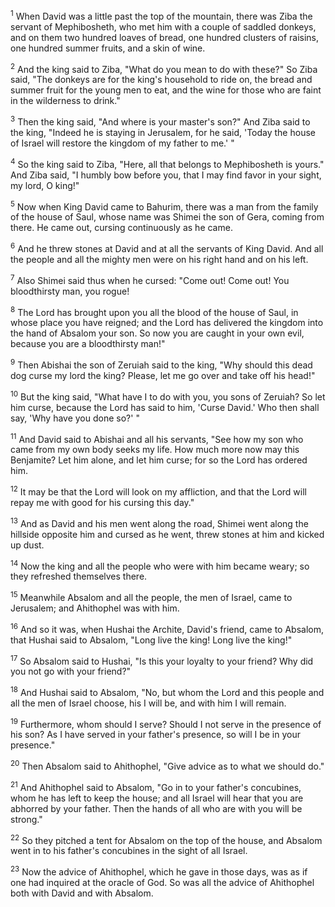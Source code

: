 <sup>1</sup> 
When David was a little past the top of the mountain, there was Ziba the servant of Mephibosheth, who met him with a couple of saddled donkeys, and on them two hundred loaves of bread, one hundred clusters of raisins, one hundred summer fruits, and a skin of wine. 

<sup>2</sup> 
And the king said to Ziba, "What do you mean to do with these?" So Ziba said, "The donkeys are for the king's household to ride on, the bread and summer fruit for the young men to eat, and the wine for those who are faint in the wilderness to drink." 

<sup>3</sup> 
Then the king said, "And where is your master's son?" And Ziba said to the king, "Indeed he is staying in Jerusalem, for he said, 'Today the house of Israel will restore the kingdom of my father to me.' " 

<sup>4</sup> 
So the king said to Ziba, "Here, all that belongs to Mephibosheth is yours." And Ziba said, "I humbly bow before you, that I may find favor in your sight, my lord, O king!" 

<sup>5</sup> 
Now when King David came to Bahurim, there was a man from the family of the house of Saul, whose name was Shimei the son of Gera, coming from there. He came out, cursing continuously as he came. 

<sup>6</sup> 
And he threw stones at David and at all the servants of King David. And all the people and all the mighty men were on his right hand and on his left. 

<sup>7</sup> 
Also Shimei said thus when he cursed: "Come out! Come out! You bloodthirsty man, you rogue! 

<sup>8</sup> 
The Lord has brought upon you all the blood of the house of Saul, in whose place you have reigned; and the Lord has delivered the kingdom into the hand of Absalom your son. So now you are caught in your own evil, because you are a bloodthirsty man!" 

<sup>9</sup> 
Then Abishai the son of Zeruiah said to the king, "Why should this dead dog curse my lord the king? Please, let me go over and take off his head!" 

<sup>10</sup> 
But the king said, "What have I to do with you, you sons of Zeruiah? So let him curse, because the Lord has said to him, 'Curse David.' Who then shall say, 'Why have you done so?' " 

<sup>11</sup> 
And David said to Abishai and all his servants, "See how my son who came from my own body seeks my life. How much more now may this Benjamite? Let him alone, and let him curse; for so the Lord has ordered him. 

<sup>12</sup> 
It may be that the Lord will look on my affliction, and that the Lord will repay me with good for his cursing this day." 

<sup>13</sup> 
And as David and his men went along the road, Shimei went along the hillside opposite him and cursed as he went, threw stones at him and kicked up dust. 

<sup>14</sup> 
Now the king and all the people who were with him became weary; so they refreshed themselves there.

<sup>15</sup> 
Meanwhile Absalom and all the people, the men of Israel, came to Jerusalem; and Ahithophel was with him. 

<sup>16</sup> 
And so it was, when Hushai the Archite, David's friend, came to Absalom, that Hushai said to Absalom, "Long live the king! Long live the king!" 

<sup>17</sup> 
So Absalom said to Hushai, "Is this your loyalty to your friend? Why did you not go with your friend?" 

<sup>18</sup> 
And Hushai said to Absalom, "No, but whom the Lord and this people and all the men of Israel choose, his I will be, and with him I will remain. 

<sup>19</sup> 
Furthermore, whom should I serve? Should I not serve in the presence of his son? As I have served in your father's presence, so will I be in your presence." 

<sup>20</sup> 
Then Absalom said to Ahithophel, "Give advice as to what we should do." 

<sup>21</sup> 
And Ahithophel said to Absalom, "Go in to your father's concubines, whom he has left to keep the house; and all Israel will hear that you are abhorred by your father. Then the hands of all who are with you will be strong." 

<sup>22</sup> 
So they pitched a tent for Absalom on the top of the house, and Absalom went in to his father's concubines in the sight of all Israel. 

<sup>23</sup> 
Now the advice of Ahithophel, which he gave in those days, was as if one had inquired at the oracle of God. So was all the advice of Ahithophel both with David and with Absalom.